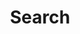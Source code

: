 ---
title: "Search" 
layout: "search" # necessary for search
summary: "search"
placeholder: "haha fuzzy search :3"
---